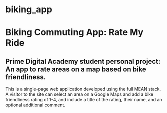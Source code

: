 # biking_app
<h1>Biking Commuting App: Rate My Ride</h1>
<h2>Prime Digital Academy student personal project: An app to rate areas on a map based on bike friendliness.</h2>
<p>This is a single-page web application developed using the full MEAN stack. A visitor to the site can select an area on a Google Maps and add a bike friendliness rating of 1-4, and include a title of the rating, their name, and an optional additional comment.</p>

